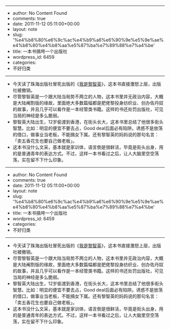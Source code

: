 - --
- author: No Content Found
- comments: true
- date: 2011-11-12 05:11:00+00:00
- layout: note
- slug: '%e4%b8%80%e6%9c%ac%e4%b9%a6%e6%90%9e%e5%9e%ae%e4%b8%80%e4%b8%aa%e5%87%ba%e7%89%88%e7%a4%be'
- title: 一本书搞垮一个出版社
- wordpress_id: 6459
- categories:
- 不好归类
- --
- 今天读了珠海出版社冒死出版的《[我是黎智英](http://zh.wikipedia.org/wiki/%E9%BB%8E%E6%99%BA%E8%8B%B1)》，这本书直接激怒上层，出版社被撤销。
- 尽管黎智英是一个跟大陆当局势不两立的人物，这本书里并无政治内容，大概是大陆阉割版的缘故，里面绝大多数篇幅都是肥佬黎投身纺织业、创办佐丹奴的故事，并且几乎可以看作是一本经管类书籍。这样的书还处罚出版社，可见当局的神经是多么脆弱。
- 黎智英大陆出生，12岁偷渡到香港，在街头长大，这本书里总结了他很多街头智慧。比如：明显的便宜不要去占，Good deal后面必有陷阱。诱惑不是放荡的借口，做事业当老板，不能搞女下属。还有黎智英的妈妈说的那句名言：「卖五香花生也要自己做老板」。
- 这本书没什么文采，基本就是家训体，语言倒是很鲜活，毕竟是街头出身，用的是普通青年的表达方式。不过，这样一本书看过之后，让人大脑里空空荡荡，实在留不下什么印象。
- --
- author: No Content Found
- comments: true
- date: 2011-11-12 05:11:00+00:00
- layout: note
- slug: '%e4%b8%80%e6%9c%ac%e4%b9%a6%e6%90%9e%e5%9e%ae%e4%b8%80%e4%b8%aa%e5%87%ba%e7%89%88%e7%a4%be'
- title: 一本书搞垮一个出版社
- wordpress_id: 6459
- categories:
- 不好归类
- --
- 今天读了珠海出版社冒死出版的《[我是黎智英](http://zh.wikipedia.org/wiki/%E9%BB%8E%E6%99%BA%E8%8B%B1)》，这本书直接激怒上层，出版社被撤销。
- 尽管黎智英是一个跟大陆当局势不两立的人物，这本书里并无政治内容，大概是大陆阉割版的缘故，里面绝大多数篇幅都是肥佬黎投身纺织业、创办佐丹奴的故事，并且几乎可以看作是一本经管类书籍。这样的书还处罚出版社，可见当局的神经是多么脆弱。
- 黎智英大陆出生，12岁偷渡到香港，在街头长大，这本书里总结了他很多街头智慧。比如：明显的便宜不要去占，Good deal后面必有陷阱。诱惑不是放荡的借口，做事业当老板，不能搞女下属。还有黎智英的妈妈说的那句名言：「卖五香花生也要自己做老板」。
- 这本书没什么文采，基本就是家训体，语言倒是很鲜活，毕竟是街头出身，用的是普通青年的表达方式。不过，这样一本书看过之后，让人大脑里空空荡荡，实在留不下什么印象。
